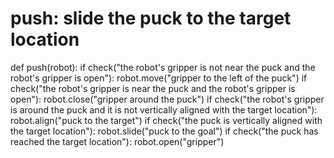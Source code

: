 # push: slide the puck to the target location
def push(robot):
    if check("the robot's gripper is not near the puck and the robot's gripper is open"):
        robot.move("gripper to the left of the puck")
    if check("the robot's gripper is near the puck and the robot's gripper is open"):
        robot.close("gripper around the puck")
    if check("the robot's gripper is around the puck and it is not vertically aligned with the target location"):
        robot.align("puck to the target")
    if check("the puck is vertically aligned with the target location"):
        robot.slide("puck to the goal")
    if check("the puck has reached the target location"):
        robot.open("gripper")